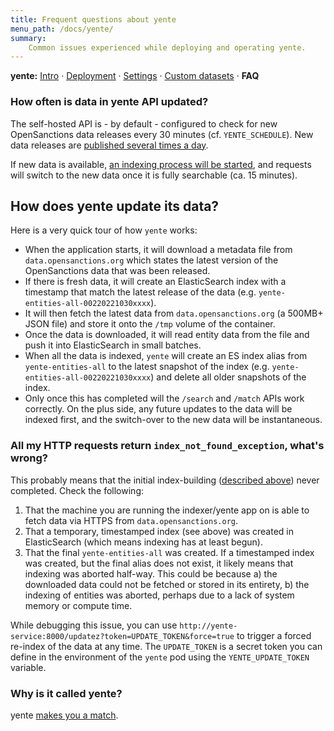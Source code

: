```yaml
---
title: Frequent questions about yente
menu_path: /docs/yente/
summary:
    Common issues experienced while deploying and operating yente.
---
```


**yente:** [Intro](/docs/yente) · [Deployment](/docs/yente/deploy/) · [Settings](/docs/yente/settings/) · [Custom datasets](/docs/yente/datasets/) · **FAQ**


### <a id="updates"></a> How often is data in yente API updated?

The self-hosted API is - by default - configured to check for new OpenSanctions data releases every 30 minutes (cf. `YENTE_SCHEDULE`). New data releases are [published several times a day](/docs/bulk/faq/#updates).

If new data is available, [an indexing process will be started](#technical), and requests will switch to the new data once it is fully searchable (ca. 15 minutes).


## <a id="technical"></a> How does yente update its data?

Here is a very quick tour of how `yente` works:

* When the application starts, it will download a metadata file from `data.opensanctions.org` which states the latest version of the OpenSanctions data that was been released. 
* If there is fresh data, it will create an ElasticSearch index with a timestamp that match the latest release of the data (e.g. `yente-entities-all-00220221030xxxx`).
* It will then fetch the latest data from `data.opensanctions.org` (a 500MB+ JSON file) and store it onto the `/tmp` volume of the container.
* Once the data is downloaded, it will read entity data from the file and push it into ElasticSearch in small batches.
* When all the data is indexed, `yente` will create an ES index alias from `yente-entities-all` to the latest snapshot of the index (e.g. `yente-entities-all-00220221030xxxx`) and delete all older snapshots of the index.
* Only once this has completed will the `/search` and `/match` APIs work correctly. On the plus side, any future updates to the data will be indexed first, and the switch-over to the new data will be instantaneous.


### All my HTTP requests return `index_not_found_exception`, what's wrong?

This probably means that the initial index-building ([described above](#technical)) never completed. Check the following: 

1. That the machine you are running the indexer/yente app on is able to fetch data via HTTPS from `data.opensanctions.org`.
2. That a temporary, timestamped index (see above) was created in ElasticSearch (which means indexing has at least begun).
3. That the final `yente-entities-all` was created. If a timestamped index was created, but the final alias does not exist, it likely means that indexing was aborted half-way. This could be because a) the downloaded data could not be fetched or stored in its entirety, b) the indexing of entities was aborted, perhaps due to a lack of system memory or compute time.

While debugging this issue, you can use `http://yente-service:8000/updatez?token=UPDATE_TOKEN&force=true` to trigger a forced re-index of the data at any time. The `UPDATE_TOKEN` is a secret token you can define in the environment of the `yente` pod using the `YENTE_UPDATE_TOKEN` variable.

### Why is it called yente?

yente [makes you a match](https://www.youtube.com/watch?v=jVGNdB6iEeA).
